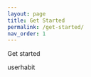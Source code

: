 ```yaml
---
layout: page
title: Get Started
permalink: /get-started/
nav_order: 1
---
```


Get started

userhabit